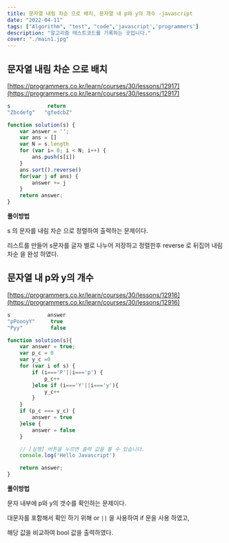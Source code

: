 ```yaml
---
title: 문자열 내림 차순 으로 배치, 문자열 내 p와 y의 개수 -javascript
date: "2022-04-11"
tags: ["Algorithm", "test", "code",'javascript','programmers']
description: "알고리즘 테스트코드를 기록하는 곳입니다."
cover: "./main1.jpg"
---
```


## 문자열 내림 차순 으로 배치

[https://programmers.co.kr/learn/courses/30/lessons/12917](https://programmers.co.kr/learn/courses/30/lessons/12917)

```javascript
s	         return
"Zbcdefg"	"gfedcbZ"

function solution(s) {
    var answer = '';
    var ans = []
    var N = s.length
    for (var i= 0; i < N; i++) {
        ans.push(s[i])
    }
    ans.sort().reverse()
    for(var j of ans) {
        answer += j 
    } 
    return answer;
}
```

**풀이방법**

s 의 문자를 내림 차순 으로 정렬하여 출력하는 문제이다.

리스트를 만들어 s문자를 글자 별로 나누어 저장하고 정렬한후 reverse 로 뒤집어 내림 차순 을 완성 하였다.



## **문자열 내 p와 y의 개수**

[https://programmers.co.kr/learn/courses/30/lessons/12916](https://programmers.co.kr/learn/courses/30/lessons/12916)

```javascript
s	         answer
"pPoooyY"	  true
"Pyy"	      false

function solution(s){
    var answer = true;
    var p_c = 0
    var y_c =0
    for (var i of s) {
        if (i==='P'||i==='p') {
            p_c++
        }else if (i==='Y'||i==='y'){
            y_c++
        }
    }
    if (p_c === y_c) {
        answer = true
    }else {
        answer = false
    }

    // [실행] 버튼을 누르면 출력 값을 볼 수 있습니다.
    console.log('Hello Javascript')

    return answer;
}
```

**풀이방법**

문자 내부에 p와 y의 갯수를 확인하는 문제이다.

대문자를 포함해서 확인 하기 위해  or  `||`  을 사용하여 if 문을 사용 하였고,

해당 값을  비교하여 bool 값을 출력하였다.